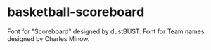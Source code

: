 # basketball-scoreboard

Font for "Scoreboard" designed by dustBUST.
Font for Team names designed by Charles Minow.
